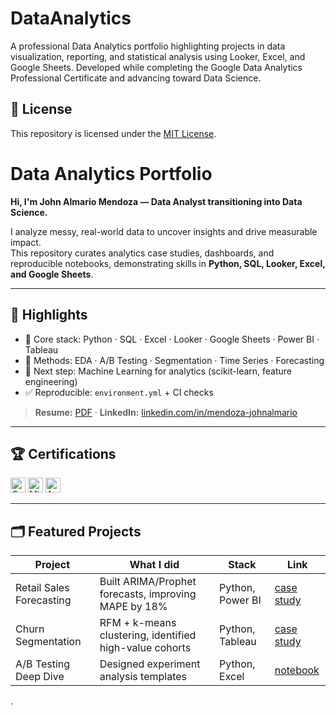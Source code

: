 # DataAnalytics
A professional Data Analytics portfolio highlighting projects in data visualization, reporting, and statistical analysis using Looker, Excel, and Google Sheets. Developed while completing the Google Data Analytics Professional Certificate and advancing toward Data Science.

## 📜 License
This repository is licensed under the [MIT License](./LICENSE).

# Data Analytics Portfolio

**Hi, I'm John Almario Mendoza — Data Analyst transitioning into Data Science.**

I analyze messy, real-world data to uncover insights and drive measurable impact.  
This repository curates analytics case studies, dashboards, and reproducible notebooks, demonstrating skills in **Python, SQL, Looker, Excel, and Google Sheets**.

---

## 🔎 Highlights
- 🧰 Core stack: Python · SQL · Excel · Looker · Google Sheets · Power BI · Tableau  
- 🧪 Methods: EDA · A/B Testing · Segmentation · Time Series · Forecasting  
- 🤖 Next step: Machine Learning for analytics (scikit-learn, feature engineering)  
- ✅ Reproducible: `environment.yml` + CI checks  

> **Resume:** [PDF](./assets/JohnAlmarioMendoza_CV.pdf) · **LinkedIn:** [linkedin.com/in/mendoza-johnalmario](https://linkedin.com/in/mendoza-johnalmario)

---

## 🏆 Certifications
<p>
  <img height="24" src="assets/logos/google_da.png" alt="Google DA Certificate" />
  <img height="24" src="assets/logos/microsoft_da.png" alt="Microsoft DA" />
  <img height="24" src="assets/logos/aws_cp.png" alt="AWS Cloud Practitioner" />
</p>

---

## 🗂️ Featured Projects

| Project | What I did | Stack | Link |
|---|---|---|---|
| Retail Sales Forecasting | Built ARIMA/Prophet forecasts, improving MAPE by 18% | Python, Power BI | [case study](./projects/retail_sales_forecasting/README.md) |
| Churn Segmentation | RFM + k-means clustering, identified high-value cohorts | Python, Tableau | [case study](./projects/churn_segmentation/README.md) |
| A/B Testing Deep Dive | Designed experiment analysis templates | Python, Excel | [notebook](./notebooks/examples/ab_test.ipynb) |

.
